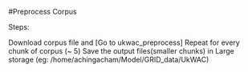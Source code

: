 #Preprocess Corpus

Steps:

Download corpus file and [Go to ukwac_preprocess]
Repeat for every chunk of corpus (~ 5)
Save the output files(smaller chunks) in Large storage (eg: /home/achingacham/Model/GRID_data/UkWAC)